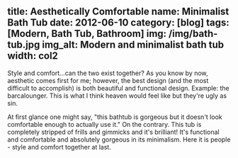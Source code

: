 title: Aesthetically Comfortable
name: Minimalist Bath Tub
date: 2012-06-10
category: [blog]
tags: [Modern, Bath Tub, Bathroom]
img: /img/bath-tub.jpg
img_alt: Modern and minimalist bath tub
width: col2
---
Style and comfort...can the two exist together?  As you know by now, aesthetic comes first for me; however, the best design (and the most difficult to accomplish) is both beautiful and functional design.  Example: the barcalounger.  This is what I think heaven would feel like but they're ugly as sin.

At first glance one might say, "this bathtub is gorgeous but it doesn't look comfortable enough to actually use it."  On the contrary.  This tub is completely stripped of frills and gimmicks and it's brilliant!  It's functional and comfortable and absolutely <span class="standout">gorgeous in its minimalism</span>.  Here it is people - style and comfort together at last.